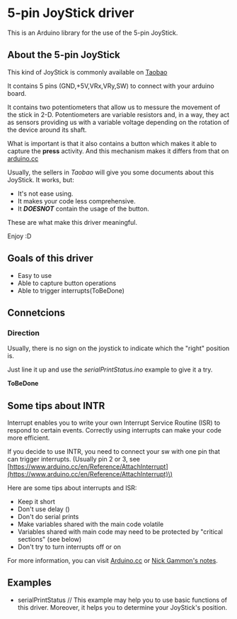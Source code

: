 # 5-pin JoyStick driver

This is an Arduino library for the use of the 5-pin JoyStick.

## About the 5-pin JoyStick

This kind of JoyStick is commonly available on [Taobao](http://www.taobao.com "http://www.taobao.com")

It contains 5 pins \(GND,+5V,VRx,VRy,SW\) to connect with your arduino board.

It contains two potentiometers that allow us to messure the movement of the stick in 2-D. 
Potentiometers are variable resistors and, in a way, they act as sensors providing us with a variable voltage depending on the rotation of the device around its shaft.

What is important is that it also contains a button which makes it able to capture the **press** activity. 
And this mechanism makes it differs from that on [arduino.cc](https://www.arduino.cc/en/Tutorial/JoyStick "https://www.arduino.cc/en/Tutorial/JoyStick")

Usually, the sellers in _Taobao_ will give you some documents about this JoyStick. It works, but:

* It's not ease using.
* It makes your code less comprehensive.
* It ***DOESNOT*** contain the usage of the button.

These are what make this driver meaningful.

Enjoy :D

## Goals of this driver
* Easy to use
* Able to capture button operations
* Able to trigger interrupts\(ToBeDone\)

## Connetcions

### Direction
Usually, there is no sign on the joystick to indicate which the "right" position is.

Just line it up and use the *serialPrintStatus.ino* example to give it a try.

**ToBeDone**

## Some tips about INTR
Interrupt enables you to write your own Interrupt Service Routine \(ISR\) to respond to certain events. 
Correctly using interrupts can make your code more efficient.

If you decide to use INTR, you need to connect your sw with one pin that can trigger interrupts.
\(Usually pin 2 or 3, see [https://www.arduino.cc/en/Reference/AttachInterrupt](https://www.arduino.cc/en/Reference/AttachInterrupt)\)

Here are some tips about interrupts and ISR:

* Keep it short
* Don't use delay ()
* Don't do serial prints
* Make variables shared with the main code volatile
* Variables shared with main code may need to be protected by "critical sections" (see below)
* Don't try to turn interrupts off or on

For more information, you can visit [Arduino.cc](https://www.arduino.cc/en/Reference/AttachInterrupt) or [Nick Gammon's notes](http://gammon.com.au/interrupts).

## Examples

* serialPrintStatus // This example may help you to use basic functions of this driver. Moreover, it helps you to determine your JoyStick's position.




